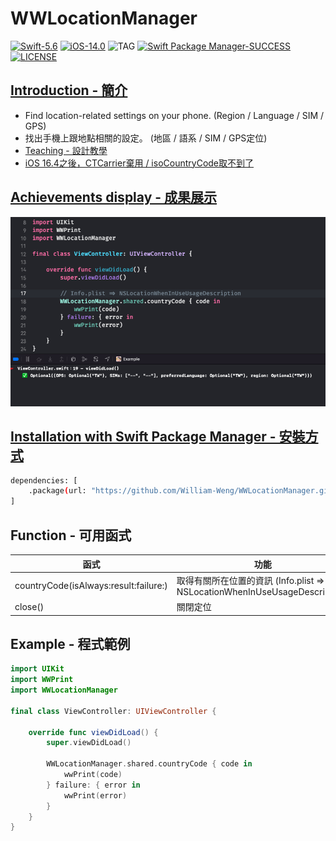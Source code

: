 # WWLocationManager

[![Swift-5.6](https://img.shields.io/badge/Swift-5.6-orange.svg?style=flat)](https://developer.apple.com/swift/) [![iOS-14.0](https://img.shields.io/badge/iOS-14.0-pink.svg?style=flat)](https://developer.apple.com/swift/) ![TAG](https://img.shields.io/github/v/tag/William-Weng/WWLocationManager) [![Swift Package Manager-SUCCESS](https://img.shields.io/badge/Swift_Package_Manager-SUCCESS-blue.svg?style=flat)](https://developer.apple.com/swift/) [![LICENSE](https://img.shields.io/badge/LICENSE-MIT-yellow.svg?style=flat)](https://developer.apple.com/swift/)

## [Introduction - 簡介](https://swiftpackageindex.com/William-Weng)
- Find location-related settings on your phone. (Region / Language / SIM / GPS)
- 找出手機上跟地點相關的設定。 (地區 / 語系 / SIM / GPS定位)
- [Teaching - 設計教學](https://william-weng.github.io/2021/05/swift-5我到底身在何方我到底去到何處/)
- [iOS 16.4之後，CTCarrier棄用 / isoCountryCode取不到了](https://developer.apple.com/documentation/ios-ipados-release-notes/ios-ipados-16_4-release-notes)

## [Achievements display - 成果展示](https://www.hkweb.com.hk/blog/ui設計基礎知識：引導頁對ui設計到底有什麼作用/)
![WWLocationManager](./Example.png)

## [Installation with Swift Package Manager - 安裝方式](https://medium.com/彼得潘的-swift-ios-app-開發問題解答集/使用-spm-安裝第三方套件-xcode-11-新功能-2c4ffcf85b4b)

```bash
dependencies: [
    .package(url: "https://github.com/William-Weng/WWLocationManager.git", .upToNextMajor(from: "1.0.0"))
]
```

## Function - 可用函式

|函式|功能|
|-|-|
|countryCode(isAlways:result:failure:)|取得有關所在位置的資訊 (Info.plist => NSLocationWhenInUseUsageDescription)|
|close()|關閉定位|

## Example - 程式範例
```swift
import UIKit
import WWPrint
import WWLocationManager

final class ViewController: UIViewController {

    override func viewDidLoad() {
        super.viewDidLoad()
        
        WWLocationManager.shared.countryCode { code in
            wwPrint(code)
        } failure: { error in
            wwPrint(error)
        }
    }
}
```
